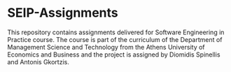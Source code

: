 # SEIP-Assignments
This repository contains assignments delivered for Software Engineering in Practice course. The course is part of the curriculum of the Department of Management Science and Technology from the Athens University of Economics and Business and the project is assigned by Diomidis Spinellis and Antonis Gkortzis.
